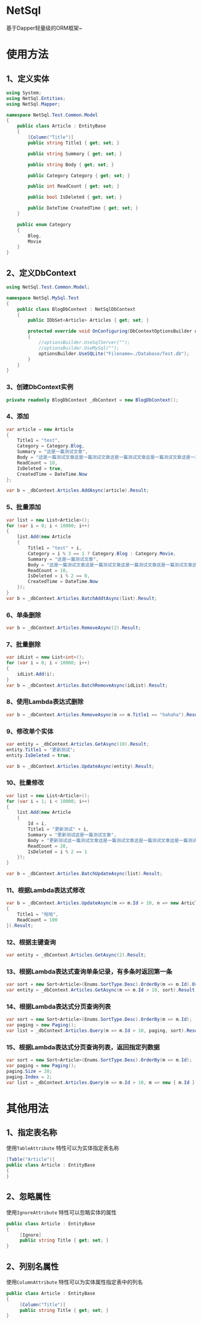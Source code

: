 # NetSql
基于Dapper轻量级的ORM框架~
# 使用方法
## 1、定义实体
``` C#
using System;
using NetSql.Entities;
using NetSql.Mapper;

namespace NetSql.Test.Common.Model
{
    public class Article : EntityBase
    {
        [Column("Title")]
        public string Title1 { get; set; }

        public string Summary { get; set; }

        public string Body { get; set; }

        public Category Category { get; set; }

        public int ReadCount { get; set; }

        public bool IsDeleted { get; set; }

        public DateTime CreatedTime { get; set; }
    }

    public enum Category
    {
        Blog,
        Movie
    }
}
```
## 2、定义DbContext
``` C#
using NetSql.Test.Common.Model;

namespace NetSql.MySql.Test
{
    public class BlogDbContext : NetSqlDbContext
    {
        public IDbSet<Article> Articles { get; set; }

        protected override void OnConfiguring(DbContextOptionsBuilder optionsBuilder)
        {
            //optionsBuilder.UseSqlServer("");
            //optionsBuilder.UseMySql("");
            optionsBuilder.UseSQLite("Filename=./Database/Test.db");
        }
    }
}
```
### 3、创建DbContext实例
``` C#
private readonly BlogDbContext _dbContext = new BlogDbContext();
```
### 4、添加
``` C#
var article = new Article
{
    Title1 = "test",
    Category = Category.Blog,
    Summary = "这是一篇测试文章",
    Body = "这是一篇测试文章这是一篇测试文章这是一篇测试文章这是一篇测试文章这是一篇测试文章这是一篇测试文章这是一篇测试文章这是一篇测试文章",
    ReadCount = 10,
    IsDeleted = true,
    CreatedTime = DateTime.Now
};

var b = _dbContext.Articles.AddAsync(article).Result;
```
### 5、批量添加
``` C#
var list = new List<Article>();
for (var i = 0; i < 10000; i++)
{
    list.Add(new Article
    {
        Title1 = "test" + i,
        Category = i % 3 == 1 ? Category.Blog : Category.Movie,
        Summary = "这是一篇测试文章",
        Body = "这是一篇测试文章这是一篇测试文章这是一篇测试文章这是一篇测试文章这是一篇测试文章这是一篇测试文章这是一篇测试文章这是一篇测试文章",
        ReadCount = 10,
        IsDeleted = i % 2 == 0,
        CreatedTime = DateTime.Now
    });
}
var b = _dbContext.Articles.BatchAddtAsync(list).Result;
```
### 6、单条删除
``` C#
var b = _dbContext.Articles.RemoveAsync(2).Result;
```
### 7、批量删除
``` C#
var idList = new List<int>();
for (var i = 0; i < 10000; i++)
{
    idList.Add(i);
}
var b = _dbContext.Articles.BatchRemoveAsync(idList).Result;
```
### 8、使用Lambda表达式删除
``` C#
var b = _dbContext.Articles.RemoveAsync(m => m.Title1 == "hahaha").Result;
```
### 9、修改单个实体
``` C#
var entity = _dbContext.Articles.GetAsync(10).Result;
entity.Title1 = "更新测试";
entity.IsDeleted = true;

var b = _dbContext.Articles.UpdateAsync(entity).Result;
```
### 10、批量修改
``` C#
var list = new List<Article>();
for (var i = 1; i < 10000; i++)
{
    list.Add(new Article
    {
        Id = i,
        Title1 = "更新测试" + i,
        Summary = "更新测试这是一篇测试文章",
        Body = "更新测试这一篇测试文章这是一篇测试文章这是一篇测试文章这是一篇测试文章这是一篇测试文章这是一篇测试文章这是一篇测试文章这是一篇测试",
        ReadCount = 20,
        IsDeleted = i % 2 == 1
    });
}

var b = _dbContext.Articles.BatchUpdateAsync(list).Result;
```
### 11、根据Lambda表达式修改
``` C#
var b = _dbContext.Articles.UpdateAsync(m => m.Id > 10, n => new Article
{
    Title1 = "哈哈",
    ReadCount = 100
}).Result;
```
### 12、根据主键查询
``` C#
var entity = _dbContext.Articles.GetAsync(2).Result;
```
### 13、根据Lambda表达式查询单条记录，有多条时返回第一条
``` C#
var sort = new Sort<Article>(Enums.SortType.Desc).OrderBy(m => m.Id).OrderBy(m => m.Title1);
var entity = _dbContext.Articles.GetAsync(m => m.Id > 10, sort).Result;
```
### 14、根据Lambda表达式分页查询列表
``` C#
var sort = new Sort<Article>(Enums.SortType.Desc).OrderBy(m => m.Id);
var paging = new Paging();
var list = _dbContext.Articles.Query(m => m.Id > 10, paging, sort).Result;
```
### 15、根据Lambda表达式分页查询列表，返回指定列数据
``` C#
var sort = new Sort<Article>(Enums.SortType.Desc).OrderBy(m => m.Id);
var paging = new Paging();
paging.Size = 20;
paging.Index = 2;
var list = _dbContext.Articles.Query(m => m.Id > 10, m => new { m.Id }, paging, sort).Result;
```
# 其他用法
## 1、指定表名称
使用``` TableAttribute ``` 特性可以为实体指定表名称
``` C#
[Table("Article")]
public class Article : EntityBase
{
}
```
## 2、忽略属性
使用``` IgnoreAttribute ``` 特性可以忽略实体的属性
``` C#
public class Article : EntityBase
{
     [Ignore]
     public string Title { get; set; }
}
```
## 2、列别名属性
使用``` ColumnAttribute ``` 特性可以为实体属性指定表中的列名
``` C#
public class Article : EntityBase
{
     [Column("Title")]
     public string Title { get; set; }
}
```
